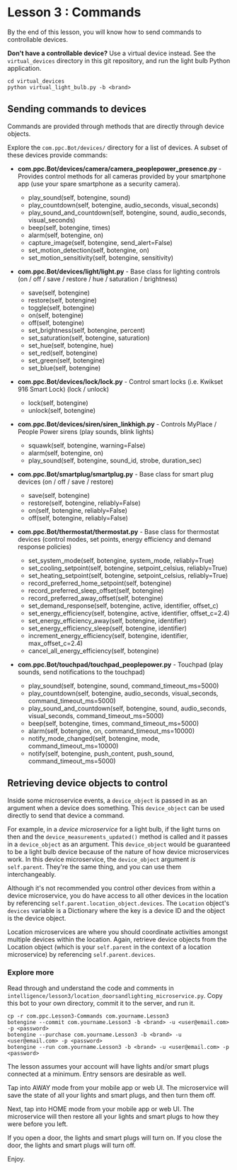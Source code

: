 # Lesson 3 : Commands

By the end of this lesson, you will know how to send commands to controllable devices.

**Don't have a controllable device?** Use a virtual device instead. See the `virtual_devices` directory in this git repository, and run the light bulb Python application.

    cd virtual_devices
    python virtual_light_bulb.py -b <brand>

## Sending commands to devices

Commands are provided through methods that are directly through device objects. 

Explore the `com.ppc.Bot/devices/` directory for a list of devices. A subset of these devices provide commands:

* **com.ppc.Bot/devices/camera/camera_peoplepower_presence.py**     - Provides control methods for all cameras provided by your smartphone app (use your spare smartphone as a security camera).
    * play_sound(self, botengine, sound)
    * play_countdown(self, botengine, audio_seconds, visual_seconds)
    * play_sound_and_countdown(self, botengine, sound, audio_seconds, visual_seconds)
    * beep(self, botengine, times)
    * alarm(self, botengine, on)
    * capture_image(self, botengine, send_alert=False)
    * set_motion_detection(self, botengine, on)
    * set_motion_sensitivity(self, botengine, sensitivity)
    
* **com.ppc.Bot/devices/light/light.py**                            - Base class for lighting controls (on / off / save / restore / hue / saturation / brightness)
    * save(self, botengine)
    * restore(self, botengine)
    * toggle(self, botengine)
    * on(self, botengine)
    * off(self, botengine)
    * set_brightness(self, botengine, percent)
    * set_saturation(self, botengine, saturation)
    * set_hue(self, botengine, hue)
    * set_red(self, botengine)
    * set_green(self, botengine)
    * set_blue(self, botengine)
    
* **com.ppc.Bot/devices/lock/lock.py**                              - Control smart locks (i.e. Kwikset 916 Smart Lock) (lock / unlock)
    * lock(self, botengine)
    * unlock(self, botengine)

* **com.ppc.Bot/devices/siren/siren_linkhigh.py**                   - Controls MyPlace / People Power sirens (play sounds, blink lights)
    * squawk(self, botengine, warning=False)
    * alarm(self, botengine, on)
    * play_sound(self, botengine, sound_id, strobe, duration_sec)

* **com.ppc.Bot/smartplug/smartplug.py**                            - Base class for smart plug devices (on / off / save / restore)
    * save(self, botengine)
    * restore(self, botengine, reliably=False)
    * on(self, botengine, reliably=False)
    * off(self, botengine, reliably=False)

* **com.ppc.Bot/thermostat/thermostat.py**                          - Base class for thermostat devices (control modes, set points, energy efficiency and demand response policies)
    * set_system_mode(self, botengine, system_mode, reliably=True)
    * set_cooling_setpoint(self, botengine, setpoint_celsius, reliably=True)
    * set_heating_setpoint(self, botengine, setpoint_celsius, reliably=True)
    * record_preferred_home_setpoint(self, botengine)
    * record_preferred_sleep_offset(self, botengine)
    * record_preferred_away_offset(self, botengine)
    * set_demand_response(self, botengine, active, identifier, offset_c)
    * set_energy_efficiency(self, botengine, active, identifier, offset_c=2.4)
    * set_energy_efficiency_away(self, botengine, identifier)
    * set_energy_efficiency_sleep(self, botengine, identifier)
    * increment_energy_efficiency(self, botengine, identifier, max_offset_c=2.4)
    * cancel_all_energy_efficiency(self, botengine)

* **com.ppc.Bot/touchpad/touchpad_peoplepower.py**                  - Touchpad (play sounds, send notifications to the touchpad)
    * play_sound(self, botengine, sound, command_timeout_ms=5000)
    * play_countdown(self, botengine, audio_seconds, visual_seconds, command_timeout_ms=5000)
    * play_sound_and_countdown(self, botengine, sound, audio_seconds, visual_seconds, command_timeout_ms=5000)
    * beep(self, botengine, times, command_timeout_ms=5000)
    * alarm(self, botengine, on, command_timeout_ms=10000)
    * notify_mode_changed(self, botengine, mode, command_timeout_ms=10000)
    * notify(self, botengine, push_content, push_sound, command_timeout_ms=5000)
    
## Retrieving device objects to control

Inside some microservice events, a `device_object` is passed in as an argument when a device does something. This `device_object` can be used directly to send that device a command. 

For example, in a *device microservice* for a light bulb, if the light turns on then and the `device_measurements_updated()` method is called and it passes in a `device_object` as an argument.  This `device_object` would be guaranteed to be a light bulb device because of the nature of how device microservices work. In this device microservice, the `device_object` argument *is* `self.parent`. They're the same thing, and you can use them interchangeably.

Although it's not recommended you control other devices from within a device microservice, you do have access to all other devices in the location by referencing `self.parent.location_object.devices`. The `Location` object's `devices` variable is a Dictionary where the key is a device ID and the object is the device object.

Location microservices are where you should coordinate activities amongst multiple devices within the location. Again, retrieve device objects from the Location object (which is your `self.parent` in the context of a location microservice) by referencing `self.parent.devices`. 


### Explore more

Read through and understand the code and comments in `intelligence/lesson3/location_doorsandlighting_microservice.py`. Copy this bot to your own directory, commit it to the server, and run it.

    cp -r com.ppc.Lesson3-Commands com.yourname.Lesson3
    botengine --commit com.yourname.Lesson3 -b <brand> -u <user@email.com> -p <password>
    botengine --purchase com.yourname.Lesson3 -b <brand> -u <user@email.com> -p <password>
    botengine --run com.yourname.Lesson3 -b <brand> -u <user@email.com> -p <password>
    
The lesson assumes your account will have lights and/or smart plugs connected at a minimum. Entry sensors are desirable as well.

Tap into AWAY mode from your mobile app or web UI. The microservice will save the state of all your lights and smart plugs, and then turn them off.

Next, tap into HOME mode from your mobile app or web UI. The microservice will then restore all your lights and smart plugs to how they were before you left.

If you open a door, the lights and smart plugs will turn on.  If you close the door, the lights and smart plugs will turn off.

Enjoy.